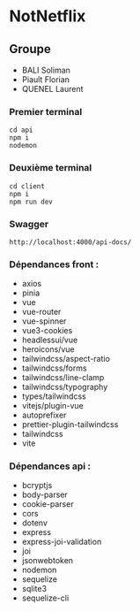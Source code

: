 # NotNetflix


## Groupe
- BALI Soliman
- Piault Florian
- QUENEL Laurent
### Premier terminal
```
cd api
npm i
nodemon
```

### Deuxième terminal
```
cd client
npm i
npm run dev
```

### Swagger
```
http://localhost:4000/api-docs/
```

### Dépendances front :
- axios
- pinia
- vue
- vue-router
- vue-spinner
- vue3-cookies
- headlessui/vue
- heroicons/vue
- tailwindcss/aspect-ratio
- tailwindcss/forms
- tailwindcss/line-clamp
- tailwindcss/typography
- types/tailwindcss
- vitejs/plugin-vue
- autoprefixer
- prettier-plugin-tailwindcss
- tailwindcss
- vite

### Dépendances api : 
- bcryptjs
- body-parser
- cookie-parser
- cors
- dotenv
- express
- express-joi-validation
- joi
- jsonwebtoken
- nodemon
- sequelize
- sqlite3
- sequelize-cli

